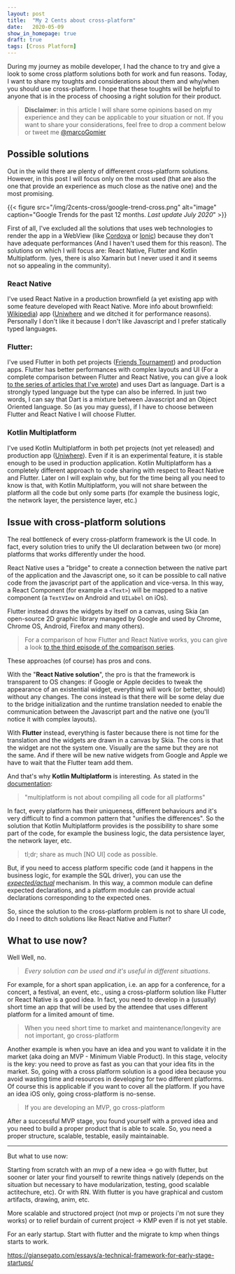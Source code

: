 ```yaml
---
layout: post
title:  "My 2 Cents about cross-platform"
date:   2020-05-09
show_in_homepage: true
draft: true
tags: [Cross Platform]
---
```


During my journey as mobile developer, I had the chance to try and give a look to some cross platform solutions both for work and fun reasons. Today, I want to share my toughts and considerations about them and why/when you should use cross-platform. I hope that these toughts will be helpful to anyone that is in the process of choosing a right solution for their product.

> **Disclaimer**: in this article I will share some opinions based on my experience and they can be applicable to your situation or not.  If you want to share your considerations, feel free to drop a comment below or tweet me [@marcoGomier](https://twitter.com/marcoGomier)

## Possible solutions

Out in the wild there are plenty of differerent cross-platform solutions. However, in this post I will focus only on the most used (that are also the one that provide an experience as much close as the native one) and the most promising. 

{{< figure src="/img/2cents-cross/google-trend-cross.png" alt="image" caption="Google Trends for the past 12 months. *Last update July 2020*" >}}

First of all, I've excluded all the solutions that uses web technologies to render the app in a WebView (like [Cordova](https://cordova.apache.org/) or [Ionic](https://ionicframework.com/)) because they don't have adequate performances (And I haven't used them for this reason). The solutions on which I will focus are: React Native, Flutter and Kotlin Multiplatform. (yes, there is also Xamarin but I never used it and it seems not so appealing in the community).

### React Native
I've used React Native in a production brownfield (a yet existing app with some feature developed with React Native. More info about brownfield: [Wikipedia](https://en.wikipedia.org/wiki/Brownfield_(software_development))) app ([Uniwhere](https://www.uniwhere.com/) and we ditched it for performance reasons). Personally I don't like it because I don't like Javascript and I prefer statically typed languages.

### Flutter: 
I've used Flutter in both pet projects ([Friends Tournament](https://github.com/prof18/Friends-Tournament)) and production apps. Flutter has better performances with complex layouts and UI (For a complete comparison between Flutter and React Native, you can give a look [to the series of articles that I've wrote](https://www.marcogomiero.com/posts/2020/rn-flutter-dilemma-series/)) and uses Dart as language. Dart is a strongly typed language but the type can also be inferred. In just two words, I can say that Dart is a mixture between Javascript and an Object Oriented language. So (as you may guess), if I have to choose between Flutter and React Native I will choose Flutter. 

### Kotlin Multiplatform
I've used Kotlin Multiplatform in both pet projects (not yet released) and production app ([Uniwhere](https://www.uniwhere.com/)). Even if it is an experimental feature, it is stable enough to be used in production application. Kotlin Multiplatform has a completely different approach to code sharing with respect to React Native and Flutter. Later on I will explain why, but for the time being all you need to know is that, with Kotlin Multiplatform, you will not share between the platform all the code but only some parts (for example the business logic, the network layer, the persistence layer, etc.)

## Issue with cross-platform solutions

The real bottleneck of every cross-platform framework is the UI code. In fact, every solution tries to unify the UI declaration between two (or more) platforms that works differently under the hood. 

React Native uses a "bridge" to create a connection between the native part of the application and the Javascript one, so it can be possible to call native code from the javascript part of the application and vice-versa. In this way, a React Component (for example a `<Text>`) will be mapped to a native component (a `TextVIew` on Android and `UILabel` on iOs). 

Flutter instead draws the widgets by itself on a canvas, using Skia (an open-source 2D graphic library managed by Google and used by Chrome, Chrome OS, Android, Firefox and many others). 

> For a comparison of how Flutter and React Native works, you can give a look [to the third episode of the comparison series](https://www.marcogomiero.com/posts/2020/rn-flutter-dilemma-3-under-hood/). 

These approaches (of course) has pros and cons. 

With the "**React Native solution**", the pro is that the framework is transparent to OS changes: if Google or Apple decides to tweak the appearance of an existential widget, everything will work (or better, should) without any changes. The cons instead is that there will be some delay due to the bridge initialization and the runtime translation needed to enable the communication between the Javascript part and the native one (you'll notice it with complex layouts).

With **Flutter** instead, everything is faster because there is not time for the translation and the widgets are drawn in a canvas by Skia. The cons is that the widget are not the system one. Visually are the same but they are not the same. And if there will be new native widgets from Google and Apple we have to wait that the Flutter team add them.

And that's why **Kotlin Multiplatform** is interesting. As stated in the [documentation](https://kotlinlang.org/docs/reference/multiplatform.html):

> "multiplatform is not about compiling all code for all platforms"

In fact, every platform has their uniqueness, different behaviours and it's very difficult to find a common pattern that "unifies the differences". So the solution that Kotlin Multiplatform provides is the possibility to share some part of the code, for example the business logic, the data persistence layer, the network layer, etc. 

> tl;dr; share as much [NO UI] code as possible. 

But, if you need to access platform specific code (and it happens in the business logic, for example the SQL driver), you can use the [_expected/actual_](https://kotlinlang.org/docs/reference/platform-specific-declarations.html) mechanism. In this way, a common module can define expected declarations, and a platform module can provide actual declarations corresponding to the expected ones. 

So, since the solution to the cross-platform problem is not to share UI code, do I need to ditch solutions like React Native and Flutter?

## What to use now? 

Well Well, no. 

> _Every solution can be used and it's useful in different situations_. 

For example, for a short span application, i.e. an app for a conference, for a concert, a festival, an event, etc., using a cross-platform solution like Flutter or React Native is a good idea. In fact, you need to develop in a (usually) short time an app that will be used by the attendee that uses different platform for a limited amount of time. 

> When you need short time to market and maintenance/longevity are not important, go cross-platform

Another example is when you have an idea and you want to validate it in the market (aka doing an MVP -  Minimum Viable Product). In this stage, velocity is the key: you need to prove as fast as you can that your idea fits in the market. So, going with a cross platform solution is a good idea because you avoid wasting time and resources in developing for two different platforms. Of course this is applicable if you want to cover all the platform. If you have an idea iOS only, going cross-platform is no-sense.

> If you are developing an MVP, go cross-platform 

After a successful MVP stage, you found yourself with a proved idea and you need to build a proper product that is able to scale. So, you need a proper structure, scalable, testable, easily maintainable. 


---




But what to use now:

Starting from scratch with an mvp of a new idea -> go with flutter, but sooner or later your find yourself to rewrite things natively (depends on the situation but necessary to have modularization, testing, good scalable actitechure, etc). Or with RN. With flutter is you have graphical and custom artifacts, drawing, anim, etc. 

More scalable and structored project (not mvp or projects i'm not sure they works) or to relief burdain of current project -> KMP even if is not yet stable.

For an early startup. Start with flutter and the migrate to kmp when things starts to work.

https://giansegato.com/essays/a-technical-framework-for-early-stage-startups/








